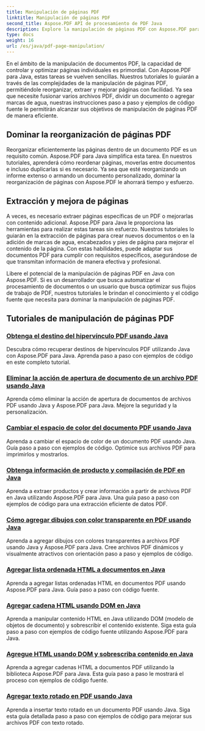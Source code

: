 ```yaml
---
title: Manipulación de páginas PDF
linktitle: Manipulación de páginas PDF
second_title: Aspose.PDF API de procesamiento de PDF Java
description: Explore la manipulación de páginas PDF con Aspose.PDF para Java. Aprenda a reorganizar, extraer y mejorar páginas PDF sin esfuerzo.
type: docs
weight: 16
url: /es/java/pdf-page-manipulation/
---
```


En el ámbito de la manipulación de documentos PDF, la capacidad de controlar y optimizar páginas individuales es primordial. Con Aspose.PDF para Java, estas tareas se vuelven sencillas. Nuestros tutoriales lo guiarán a través de las complejidades de la manipulación de páginas PDF, permitiéndole reorganizar, extraer y mejorar páginas con facilidad. Ya sea que necesite fusionar varios archivos PDF, dividir un documento o agregar marcas de agua, nuestras instrucciones paso a paso y ejemplos de código fuente le permitirán alcanzar sus objetivos de manipulación de páginas PDF de manera eficiente.

## Dominar la reorganización de páginas PDF

Reorganizar eficientemente las páginas dentro de un documento PDF es un requisito común. Aspose.PDF para Java simplifica esta tarea. En nuestros tutoriales, aprenderá cómo reordenar páginas, moverlas entre documentos e incluso duplicarlas si es necesario. Ya sea que esté reorganizando un informe extenso o armando un documento personalizado, dominar la reorganización de páginas con Aspose.PDF le ahorrará tiempo y esfuerzo.

## Extracción y mejora de páginas

A veces, es necesario extraer páginas específicas de un PDF o mejorarlas con contenido adicional. Aspose.PDF para Java le proporciona las herramientas para realizar estas tareas sin esfuerzo. Nuestros tutoriales lo guiarán en la extracción de páginas para crear nuevos documentos o en la adición de marcas de agua, encabezados y pies de página para mejorar el contenido de la página. Con estas habilidades, puede adaptar sus documentos PDF para cumplir con requisitos específicos, asegurándose de que transmitan información de manera efectiva y profesional.

Libere el potencial de la manipulación de páginas PDF en Java con Aspose.PDF. Si es un desarrollador que busca automatizar el procesamiento de documentos o un usuario que busca optimizar sus flujos de trabajo de PDF, nuestros tutoriales le brindan el conocimiento y el código fuente que necesita para dominar la manipulación de páginas PDF.

## Tutoriales de manipulación de páginas PDF
### [Obtenga el destino del hipervínculo PDF usando Java](./get-pdf-hyperlink-destination-using-java/)
Descubra cómo recuperar destinos de hipervínculos PDF utilizando Java con Aspose.PDF para Java. Aprenda paso a paso con ejemplos de código en este completo tutorial.
### [Eliminar la acción de apertura de documento de un archivo PDF usando Java](./remove-document-open-action-from-pdf-file-using-java/)
Aprenda cómo eliminar la acción de apertura de documentos de archivos PDF usando Java y Aspose.PDF para Java. Mejore la seguridad y la personalización.
### [Cambiar el espacio de color del documento PDF usando Java](./change-color-space-of-pdf-document-using-java/)
Aprenda a cambiar el espacio de color de un documento PDF usando Java. Guía paso a paso con ejemplos de código. Optimice sus archivos PDF para imprimirlos y mostrarlos.
### [Obtenga información de producto y compilación de PDF en Java](./get-product-and-build-information-of-pdf-in-java/)
Aprenda a extraer productos y crear información a partir de archivos PDF en Java utilizando Aspose.PDF para Java. Una guía paso a paso con ejemplos de código para una extracción eficiente de datos PDF.
### [Cómo agregar dibujos con color transparente en PDF usando Java](./how-to-add-drawing-with-transparent-color-in-pdf-using-java/)
Aprenda a agregar dibujos con colores transparentes a archivos PDF usando Java y Aspose.PDF para Java. Cree archivos PDF dinámicos y visualmente atractivos con orientación paso a paso y ejemplos de código.
### [Agregar lista ordenada HTML a documentos en Java](./add-html-ordered-list-into-documents-in-java/)
Aprenda a agregar listas ordenadas HTML en documentos PDF usando Aspose.PDF para Java. Guía paso a paso con código fuente.
### [Agregar cadena HTML usando DOM en Java](./add-html-string-using-dom-in-java/)
Aprenda a manipular contenido HTML en Java utilizando DOM (modelo de objetos de documento) y sobrescribir el contenido existente. Siga esta guía paso a paso con ejemplos de código fuente utilizando Aspose.PDF para Java.
### [Agregue HTML usando DOM y sobrescriba contenido en Java](./add-html-using-dom-and-overwrite-content-in-java/)
Aprenda a agregar cadenas HTML a documentos PDF utilizando la biblioteca Aspose.PDF para Java. Esta guía paso a paso le mostrará el proceso con ejemplos de código fuente.
### [Agregar texto rotado en PDF usando Java](./add-rotated-text-in-pdf-using-java/)
Aprenda a insertar texto rotado en un documento PDF usando Java. Siga esta guía detallada paso a paso con ejemplos de código para mejorar sus archivos PDF con texto rotado.